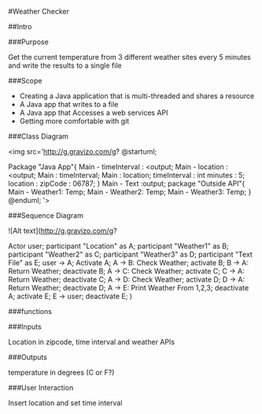 #Weather Checker

##Intro

###Purpose

Get the current temperature from 3 different weather sites every 5 minutes and write the results to a single file

###Scope

* Creating a Java application that is multi-threaded and shares a resource
* A Java app that writes to a file
* A Java app that Accesses a web services API
* Getting more comfortable with git

###Class Diagram

<img src='http://g.gravizo.com/g?
@startuml;

Package "Java App"{
Main - timeInterval : <output;
Main - location : <output;
Main : timeInterval;
Main : location;
timeInterval : int minutes : 5;
location : zipCode : 06787;
}
Main - Text :output;
package "Outside API"{
Main - Weather1: Temp;
Main - Weather2: Temp;
Main - Weather3: Temp;
}
@enduml;
'>

###Sequence Diagram

![Alt text](http://g.gravizo.com/g?

Actor user;
participant "Location" as A;
participant "Weather1" as B;
participant "Weather2" as C;
participant "Weather3" as D;
participant "Text File" as E;
user -> A;
Activate A;
A -> B: Check Weather;
activate B;
B -> A: Return Weather;
deactivate B;
A -> C: Check Weather;
activate C;
C -> A: Return Weather;
deactivate C;
A -> D: Check Weather;
activate D;
D -> A: Return Weather;
deactivate D;
A -> E: Print Weather From 1,2,3;
deactivate A;
activate E;
E -> user;
deactivate E;
)


###functions

###Inputs

Location in zipcode, time interval and weather APIs

###Outputs

temperature in degrees (C or F?)

###User Interaction

Insert location and set time interval
